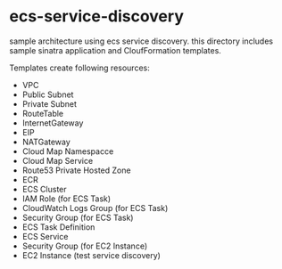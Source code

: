 # ecs-service-discovery

sample architecture using ecs service discovery.
this directory includes sample sinatra application and CloufFormation templates.

Templates create following resources:

- VPC
- Public Subnet
- Private Subnet
- RouteTable
- InternetGateway
- EIP
- NATGateway
- Cloud Map Namespacce
- Cloud Map Service
- Route53 Private Hosted Zone
- ECR
- ECS Cluster
- IAM Role (for ECS Task)
- CloudWatch Logs Group (for ECS Task)
- Security Group (for ECS Task)
- ECS Task Definition
- ECS Service
- Security Group (for EC2 Instance)
- EC2 Instance (test service discovery)